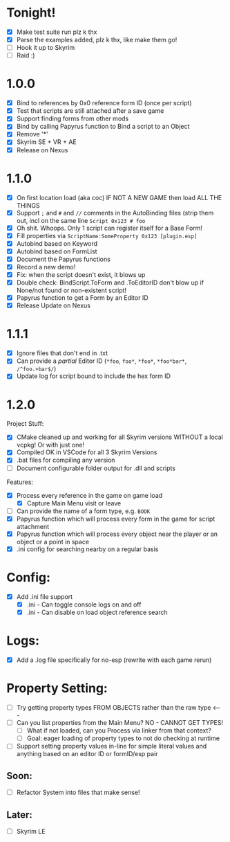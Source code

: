# Tonight!

- [x] Make test suite run plz k thx
- [x] Parse the examples added, plz k thx, like make them go!
- [ ] Hook it up to Skyrim
- [ ] Raid :)

# 1.0.0

- [x] Bind to references by 0x0 reference form ID (once per script)
- [x] Test that scripts are still attached after a save game
- [x] Support finding forms from other mods
- [x] Bind by calling Papyrus function to Bind a script to an Object
- [x] Remove '*'
- [x] Skyrim SE + VR + AE
- [x] Release on Nexus

# 1.1.0

- [x] On first location load (aka coc) IF NOT A NEW GAME then load ALL THE THINGS
- [x] Support `;` and `#` and `//` comments in the AutoBinding files (strip them out, incl on the same line `Script 0x123 # foo`
- [x] Oh shit. Whoops. Only 1 script can register itself for a Base Form!
- [x] Fill properties via `ScriptName:SomeProperty 0x123 [plugin.esp]`
- [x] Autobind based on Keyword
- [x] Autobind based on FormList
- [x] Document the Papyrus functions
- [x] Record a new demo!
- [x] Fix: when the script doesn't exist, it blows up
- [x] Double check: BindScript.ToForm and .ToEditorID don't blow up if None/not found or non-existent script!
- [x] Papyrus function to get a Form by an Editor ID
- [x] Release Update on Nexus

# 1.1.1

- [x] Ignore files that don't end in .txt
- [x] Can provide a *partial* Editor ID (`*foo`, `foo*`, `*foo*`, `*foo*bar*`, `/^foo.+bar$/`)
- [x] Update log for script bound to include the hex form ID

# 1.2.0

Project Stuff:
- [x] CMake cleaned up and working for all Skyrim versions WITHOUT a local vcpkg! Or with just one!
- [x] Compiled OK in VSCode for all 3 Skyrim Versions
- [x] .bat files for compiling any version
- [ ] Document configurable folder output for .dll and scripts

Features:
- [x] Process every reference in the game on game load
  - [x] Capture Main Menu visit or leave
- [ ] Can provide the name of a form type, e.g. `BOOK`
- [x] Papyrus function which will process every form in the game for script attachment
- [x] Papyrus function which will process every object near the player or an object or a point in space
- [x] .ini config for searching nearby on a regular basis

# Config:
- [x] Add .ini file support
  - [x] .ini - Can toggle console logs on and off
  - [x] .ini - Can disable on load object reference search

# Logs:
- [x] Add a .log file specifically for no-esp (rewrite with each game rerun) 

# Property Setting:
- [ ] Try getting property types FROM OBJECTS rather than the raw type <---
- [ ] Can you list properties from the Main Menu? NO - CANNOT GET TYPES!
  - [ ] What if not loaded, can you Process via linker from that context?
  - [ ] Goal: eager loading of property types to not do checking at runtime
- [ ] Support setting property values in-line for simple literal values and anything based on an editor ID or formID/esp pair

## Soon:
- [ ] Refactor System into files that make sense!

## Later:
- [ ] Skyrim LE
